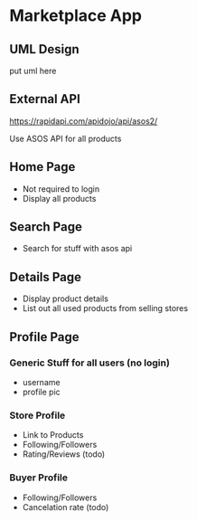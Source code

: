 # Marketplace App

## UML Design

put uml here

## External API

<https://rapidapi.com/apidojo/api/asos2/>

Use ASOS API for all products

## Home Page

- Not required to login
- Display all products


## Search Page

- Search for stuff with asos api

## Details Page

- Display product details
- List out all used products from selling stores

## Profile Page

### Generic Stuff for all users (no login)

- username
- profile pic

### Store Profile

- Link to Products
- Following/Followers
- Rating/Reviews (todo)

### Buyer Profile

- Following/Followers
- Cancelation rate (todo)


